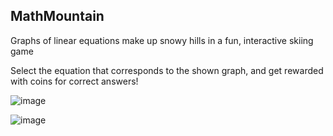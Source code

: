 ## MathMountain

Graphs of linear equations make up snowy hills in a fun, interactive skiing game

Select the equation that corresponds to the shown graph, and get rewarded with coins for correct answers!


![image](https://github.com/MutazHelal/MathMountain/assets/42630919/6a9f69e9-578f-4ad8-9b12-8cffa103410c)

![image](https://github.com/MutazHelal/MathMountain/assets/42630919/7ebcc65b-7d9e-4c5f-b56a-81c3a81eb7e1)
